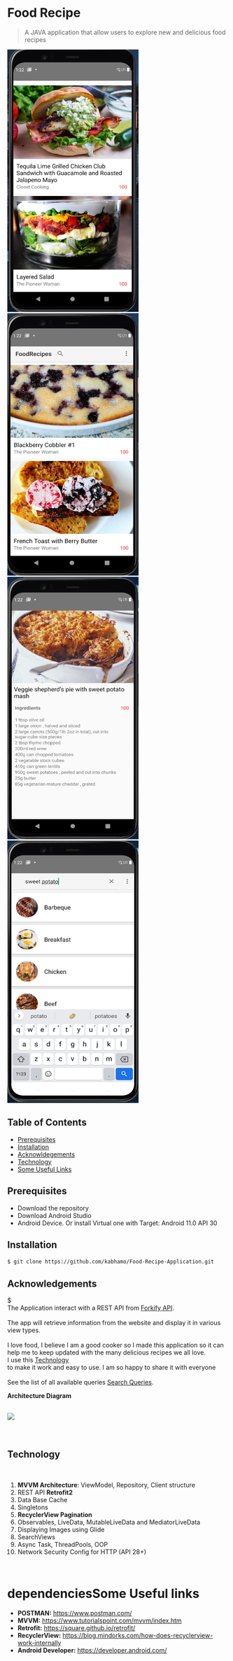 # Food Recipe
> A JAVA application that allow users to explore new and delicious food recipes



<img src="FR Asset/Breakfast.png" width="300" height="600" ><img src="FR Asset/Desserts.png" width="300" height="600" ><img src="FR Asset/Search Description.png" width="300" height="600" ><img src="FR Asset/Searching.png" width="300" height="600" >



## Table of Contents

- [Prerequisites](#prerequisites)
- [Installation](#installation)
- [Acknowldegements](#acknowledgements)
- [Technology](#technology)
- [Some Useful Links](#some-useful-links)


## Prerequisites

- Download the repository
- Download Android Studio
- Android Device. Or install Virtual one with Target: Android 11.0 API 30

## Installation

```sh
$ git clone https://github.com/kabhamo/Food-Recipe-Application.git
```

## Acknowledgements
$
<br>
The Application interact with a REST API from <a href="https://forkify-api.herokuapp.com/" target="_blank" rel="nofollow">Forkify API</a>.
<br>
<br>The app will retrieve information from the website and display it in various view types.<br>
<br>I love food, I believe I am a good cooker so I made this application so it can help me to keep updated with the many delicious recipes we all love.<br>
I use this [Technology](#technology)
<br>to make it work and easy to use. I am so happy to share it with everyone<br>
<br>See the list of all available queries <a href="https://forkify-api.herokuapp.com/phrases.html" target="_blank" rel="nofollow">Search Queries</a>. <br>

<strong>Architecture Diagram</strong>
<br><br>
<div class="text-center">
<img class="img-fluid text-center" src="https://codingwithmitch.s3.amazonaws.com/static/blog/8/mvvm_architecture.png"/>
</div>
<br><br>

## Technology
<br>
	<ol>
		<li><strong>MVVM Architecture</strong>: ViewModel, Repository, Client structure</li>
		<li>REST API <strong>Retrofit2</strong></li>
		<li>Data Base Cache</li>
		<li>Singletons</li>
		<li><strong>RecyclerView Pagination</strong></li>
		<li>Observables, LiveData, MutableLiveData and MediatorLiveData</li>
		<li>Displaying Images using Glide</li>
		<li>SearchViews</li>
		<li>Async Task, ThreadPools, OOP</li>
		<li>Network Security Config for HTTP (API 28+)</li>
	</ol>
<br>

<h1>dependencies</h1?
	```sh
	$ git clone https://github.com/kabhamo/Food-Recipe-Application.git
	```
	
### Some Useful links

- **POSTMAN:** https://www.postman.com/
- **MVVM:** https://www.tutorialspoint.com/mvvm/index.htm
- **Retrofit:** https://square.github.io/retrofit/
- **RecyclerView:** https://blog.mindorks.com/how-does-recyclerview-work-internally
- **Android Developer:** https://developer.android.com/
